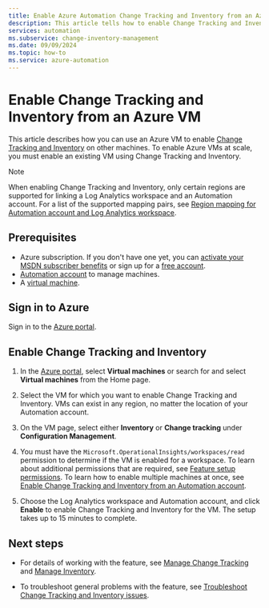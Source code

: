 ```yaml
---
title: Enable Azure Automation Change Tracking and Inventory from an Azure VM
description: This article tells how to enable Change Tracking and Inventory from an Azure VM.
services: automation
ms.subservice: change-inventory-management
ms.date: 09/09/2024
ms.topic: how-to
ms.service: azure-automation
---
```


# Enable Change Tracking and Inventory from an Azure VM

This article describes how you can use an Azure VM to enable [Change Tracking and Inventory](overview.md) on other machines. To enable Azure VMs at scale, you must enable an existing VM using Change Tracking and Inventory.

> [!NOTE]
> When enabling Change Tracking and Inventory, only certain regions are supported for linking a Log Analytics workspace and an Automation account. For a list of the supported mapping pairs, see [Region mapping for Automation account and Log Analytics workspace](../how-to/region-mappings.md).

## Prerequisites

* Azure subscription. If you don't have one yet, you can [activate your MSDN subscriber benefits](https://azure.microsoft.com/pricing/member-offers/msdn-benefits-details/) or sign up for a [free account](https://azure.microsoft.com/free/?WT.mc_id=A261C142F).
* [Automation account](../automation-security-overview.md) to manage machines.
* A [virtual machine](/azure/virtual-machines/windows/quick-create-portal).

## Sign in to Azure

Sign in to the [Azure portal](https://portal.azure.com).

## Enable Change Tracking and Inventory

1. In the [Azure portal](https://portal.azure.com), select **Virtual machines** or search for and select **Virtual machines** from the Home page.

2. Select the VM for which you want to enable Change Tracking and Inventory. VMs can exist in any region, no matter the location of your Automation account.

3. On the VM page, select either **Inventory** or **Change tracking** under **Configuration Management**.

4. You must have the `Microsoft.OperationalInsights/workspaces/read` permission to determine if the VM is enabled for a workspace. To learn about additional permissions that are required, see [Feature setup permissions](../automation-role-based-access-control.md#feature-setup-permissions). To learn how to enable multiple machines at once, see [Enable Change Tracking and Inventory from an Automation account](enable-from-automation-account.md).

5. Choose the Log Analytics workspace and Automation account, and click **Enable** to enable Change Tracking and Inventory for the VM. The setup takes up to 15 minutes to complete.

## Next steps

* For details of working with the feature, see [Manage Change Tracking](manage-change-tracking.md) and [Manage Inventory](manage-inventory-vms.md).

* To troubleshoot general problems with the feature, see [Troubleshoot Change Tracking and Inventory issues](../troubleshoot/change-tracking.md).
